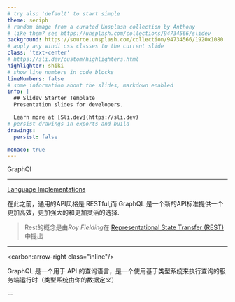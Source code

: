 ```yaml
---
# try also 'default' to start simple
theme: seriph
# random image from a curated Unsplash collection by Anthony
# like them? see https://unsplash.com/collections/94734566/slidev
background: https://source.unsplash.com/collection/94734566/1920x1080
# apply any windi css classes to the current slide
class: 'text-center'
# https://sli.dev/custom/highlighters.html
highlighter: shiki
# show line numbers in code blocks
lineNumbers: false
# some information about the slides, markdown enabled
info: |
  ## Slidev Starter Template
  Presentation slides for developers.

  Learn more at [Sli.dev](https://sli.dev)
# persist drawings in exports and build
drawings:
  persist: false

monaco: true
---
```

<style>
  background: 
</style>

<div class="text-base-3xl inline-flex justify-center items-center">
  <logos-graphql class="text-8xl" /> GraphQl
</div>

---

[Language Implementations](https://graphql.org/code/) 

在此之前，通用的API风格是 RESTful,而 GraphQL 是一个新的API标准提供一个更加高效，更加强大的和更加灵活的选择.

> Rest的概念是由*Roy Fielding*在 [Representational State Transfer (REST)](https://www.ics.uci.edu/~fielding/pubs/dissertation/rest_arch_style.htm) 中提出

---

<carbon:arrow-right class="inline"/>

GraphQL 是一个用于 API 的查询语言，是一个使用基于类型系统来执行查询的服务端运行时（类型系统由你的数据定义）

<uim-arrow-right />
--